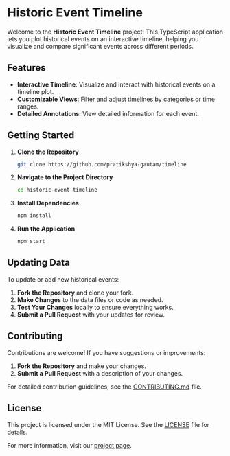# Historic Event Timeline

Welcome to the **Historic Event Timeline** project! This TypeScript application lets you plot historical events on an interactive timeline, helping you visualize and compare significant events across different periods.

## Features
- **Interactive Timeline**: Visualize and interact with historical events on a timeline plot.
- **Customizable Views**: Filter and adjust timelines by categories or time ranges.
- **Detailed Annotations**: View detailed information for each event.

## Getting Started

1. **Clone the Repository**
   ```bash
   git clone https://github.com/pratikshya-gautam/timeline
   ```
2. **Navigate to the Project Directory**
   ```bash
   cd historic-event-timeline
   ```
3. **Install Dependencies**
   ```bash
   npm install
   ```
4. **Run the Application**
   ```bash
   npm start
   ```

## Updating Data

To update or add new historical events:
1. **Fork the Repository** and clone your fork.
2. **Make Changes** to the data files or code as needed.
3. **Test Your Changes** locally to ensure everything works.
4. **Submit a Pull Request** with your updates for review.

## Contributing

Contributions are welcome! If you have suggestions or improvements:
1. **Fork the Repository** and make your changes.
2. **Submit a Pull Request** with a description of your changes.

For detailed contribution guidelines, see the [CONTRIBUTING.md](CONTRIBUTING.md) file.

## License

This project is licensed under the MIT License. See the [LICENSE](LICENSE) file for details.

For more information, visit our [project page](https://github.com/pratikshya-gautam/timeline).